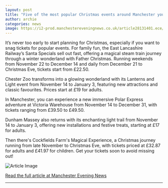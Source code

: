 ```yaml
---
layout: post
title: "Five of the most popular Christmas events around Manchester you need to book now"
author: archie
categories: news
image: https://i2-prod.manchestereveningnews.co.uk/article28131401.ece/ALTERNATES/s1200/0_EGR_181123chesterzoo2_14.jpg
---
```

It’s never too early to start planning for Christmas, especially if you want to snag tickets for popular events. For family fun, the East Lancashire Railway’s Santa Specials sell out fast, offering a magical steam train journey through a winter wonderland with Father Christmas. Running weekends from November 22 to December 14 and daily from December 21 to Christmas Eve, tickets start from £22.50.

Chester Zoo transforms into a glowing wonderland with its Lanterns and Light event from November 14 to January 3, featuring new attractions and classic favourites. Prices start at £19 for adults.

In Manchester, you can experience a new immersive Polar Express adventure at Victoria Warehouse from November 14 to December 31, with tickets ranging from £39.50 to £49.50.

Dunham Massey also returns with its enchanting light trail from November 14 to January 3, offering new installations and festive treats, starting at £17 for adults.

Then there's Cockfields Farm's Magical Experience, a Christmas journey running from late November to Christmas Eve, with tickets priced at £32.87 for adults and £41.97 for children. Get your tickets soon to avoid missing out!

![Article Image](https://i2-prod.manchestereveningnews.co.uk/article28131401.ece/ALTERNATES/s1200/0_EGR_181123chesterzoo2_14.jpg)

[Read the full article at Manchester Evening News](https://www.manchestereveningnews.co.uk/whats-on/family-kids-news/five-most-popular-christmas-events-32608274)

---
